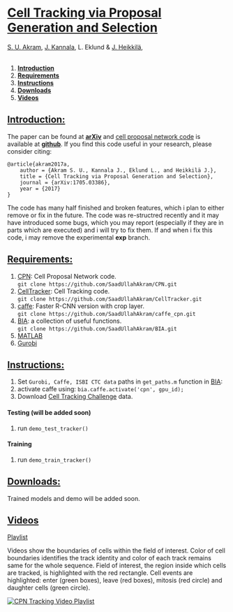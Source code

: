 # [Cell Tracking via Proposal Generation and Selection](https://arxiv.org/abs/1705.03386)
[S. U. Akram](https://scholar.google.fi/citations?user=i8UDIQ4AAAAJ&hl=en), [J. Kannala](https://users.aalto.fi/~kannalj1/), L. Eklund & [J. Heikkilä](https://scholar.google.com/citations?user=SCR4RY8AAAAJ),<br/>
<br/>

1. **[Introduction](#introduction)**
1. **[Requirements](#requirements)**
1. **[Instructions](#instructions)**
1. **[Downloads](#downloads)**
1. **[Videos](#videos)**

## [Introduction:](#introduction)
The paper can be found at **[arXiv](https://arxiv.org/abs/1705.03386)** and [cell proposal network code](https://github.com/SaadUllahAkram/CPN) is available at **[github](https://github.com/SaadUllahAkram/CPN)**.
If you find this code useful in your research, please consider citing:

    @article{akram2017a,
        author = {Akram S. U., Kannala J., Eklund L., and Heikkilä J.},
        title = {Cell Tracking via Proposal Generation and Selection},
        journal = {arXiv:1705.03386},
        year = {2017}
    }

The code has many half finished and broken features, which i plan to either remove or fix in the future.
The code was re-structred recently and it may have introduced some bugs, which you may report (especially if they are in parts which are executed) and i will try to fix them.
If and when i fix this code, i may remove the experimental **exp** branch.


## [Requirements:](#requirements)
1. [CPN](https://github.com/SaadUllahAkram/CPN): Cell Proposal Network code.<br/>
    `git clone https://github.com/SaadUllahAkram/CPN.git`
1. [CellTracker](https://github.com/SaadUllahAkram/CellTracker): Cell Tracking code.<br/>
    `git clone https://github.com/SaadUllahAkram/CellTracker.git`
1. [caffe](https://github.com/SaadUllahAkram/caffe_cpn): Faster R-CNN version with crop layer.<br/>
    `git clone https://github.com/SaadUllahAkram/caffe_cpn.git`
1. [BIA](https://github.com/SaadUllahAkram/BIA): a collection of useful functions.<br/>
    `git clone https://github.com/SaadUllahAkram/BIA.git`
1. [MATLAB](https://www.mathworks.com/products/matlab.html)<br/>
1. [Gurobi](http://www.gurobi.com/)


## [Instructions:](#instructions)
1. Set `Gurobi, Caffe, ISBI CTC data` paths in `get_paths.m` function in [BIA](https://github.com/SaadUllahAkram/BIA):
1. activate caffe using: `bia.caffe.activate('cpn', gpu_id);`
1. Download [Cell Tracking Challenge](http://www.codesolorzano.com/Challenges/CTC/Welcome.html) data.

#### Testing (will be added soon)
1. run `demo_test_tracker()`

#### Training
1. run `demo_train_tracker()`

## [Downloads:](#downloads)
Trained models and demo will be added soon.

## [Videos](#videos)
[Playlist](https://www.youtube.com/playlist?list=PLcJbqpL67krDzNCwduoVQqnpvl7nl15Rq)<br/>

Videos show the boundaries of cells within the field of interest.
Color of cell boundaries identifies the track identity and color of each track remains same for the whole sequence.
Field of interest, the region inside which cells are tracked, is highlighted with the red rectangle.
Cell events are highlighted: enter (green boxes), leave (red boxes), mitosis (red circle) and daughter cells (green circle). <br/>

[![CPN Tracking Video Playlist](https://img.youtube.com/vi/aRy7Rh4JNt8/0.jpg)](https://www.youtube.com/watch?v=aRy7Rh4JNt8&list=PLcJbqpL67krDzNCwduoVQqnpvl7nl15Rq "CPN Tracking Video Playlist")

